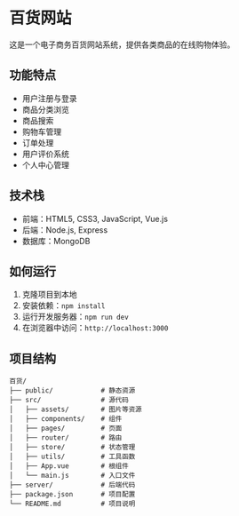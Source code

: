 # 百货网站

这是一个电子商务百货网站系统，提供各类商品的在线购物体验。

## 功能特点

- 用户注册与登录
- 商品分类浏览
- 商品搜索
- 购物车管理
- 订单处理
- 用户评价系统
- 个人中心管理

## 技术栈

- 前端：HTML5, CSS3, JavaScript, Vue.js
- 后端：Node.js, Express
- 数据库：MongoDB

## 如何运行

1. 克隆项目到本地
2. 安装依赖：`npm install`
3. 运行开发服务器：`npm run dev`
4. 在浏览器中访问：`http://localhost:3000`

## 项目结构

```
百货/
├── public/            # 静态资源
├── src/               # 源代码
│   ├── assets/        # 图片等资源
│   ├── components/    # 组件
│   ├── pages/         # 页面
│   ├── router/        # 路由
│   ├── store/         # 状态管理
│   ├── utils/         # 工具函数
│   ├── App.vue        # 根组件
│   └── main.js        # 入口文件
├── server/            # 后端代码
├── package.json       # 项目配置
└── README.md          # 项目说明
``` 